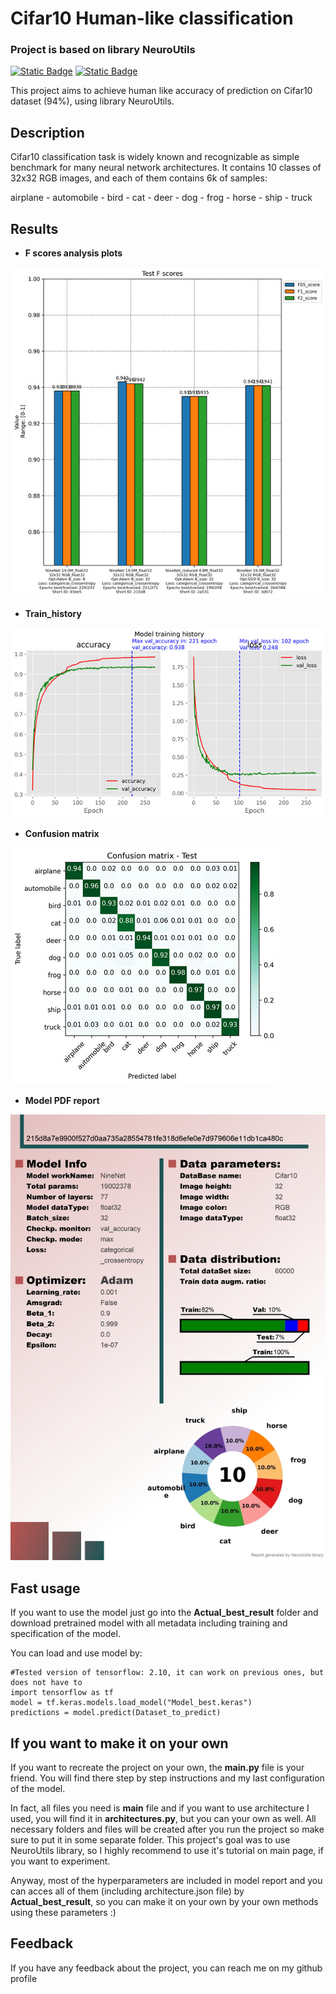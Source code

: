 
# Cifar10 Human-like classification
### Project is based on library NeuroUtils
[![Static Badge](https://img.shields.io/badge/NeuroUtils_GitHub-0.2.3-purple)](https://github.com/Ciapser/NeuroUtils) [![Static Badge](https://img.shields.io/badge/NeuroUtils_PyPi-0.2.3-blue)](https://pypi.org/project/NeuroUtils/)

This project aims to achieve human like accuracy of prediction on Cifar10 dataset (94%), using library NeuroUtils. 

## Description
Cifar10 classification task is widely known and recognizable as simple benchmark for many neural network architectures. It contains 10 classes of 32x32 RGB  images, and each of them contains 6k of samples:  

airplane - automobile - bird - cat - deer - dog - frog - horse - ship - truck
## Results
- **F scores analysis plots**

![alt text](https://github.com/Ciapser/Cifar10_Classification/blob/master/ReadMe_files/Test%20F%20scores.jpg)

- **Train_history**

![alt text](https://github.com/Ciapser/Cifar10_Classification/blob/master/ReadMe_files/Overall%20train%20history.jpg)

- **Confusion matrix** 

![alt text](https://github.com/Ciapser/Cifar10_Classification/blob/master/ReadMe_files/Conf_matrix%20Test.jpg)

- **Model PDF report** 

![alt text](https://github.com/Ciapser/Cifar10_Classification/blob/master/ReadMe_files/Model_preview.jpg)

## Fast usage
If you want to use the model just go into the **Actual_best_result** folder and download pretrained model with all metadata including training and specification of the model.

You can load and use model by:
```
#Tested version of tensorflow: 2.10, it can work on previous ones, but does not have to
import tensorflow as tf
model = tf.keras.models.load_model("Model_best.keras")
predictions = model.predict(Dataset_to_predict)
```
## If you want to make it on your own
If you want to recreate the project on your own, the **main.py** file is your friend. 
You will find there step by step instructions and my last configuration of the model.

In fact, all files you need is **main** file and if you want to use architecture I used, you will find it in **architectures.py**, but you can your own as well. 
All necessary folders and files will be created after you run the project so make sure to put it in some separate folder. 
This project's goal was to use NeuroUtils library, so I highly recommend to use it's tutorial on main page, if you want to experiment.

Anyway, most of the hyperparameters are included in model report and you can acces all of them (including architecture.json file) by **Actual_best_result**, so you can make it on your own by your own methods using these parameters :)


## Feedback

If you have any feedback about the project, you can reach me on my github profile

